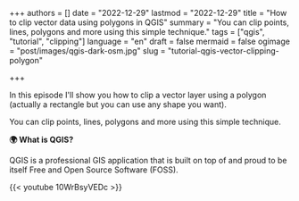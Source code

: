 +++
authors = []
date = "2022-12-29"
lastmod = "2022-12-29"
title = "How to clip vector data using polygons in QGIS"
summary = "You can clip points, lines, polygons and more using this simple technique."
tags = ["qgis", "tutorial", "clipping"]
language = "en"
draft = false
mermaid = false
ogimage = "post/images/qgis-dark-osm.jpg"
slug = "tutorial-qgis-vector-clipping-polygon"

+++

In this episode I'll show you how to clip a vector layer using a polygon (actually a rectangle but you can use any shape you want).

You can clip points, lines, polygons and more using this simple technique.

**🌍 What is QGIS?**

QGIS is a professional GIS application that is built on top of and proud to be itself Free and Open Source Software (FOSS).

{{< youtube 10WrBsyVEDc >}}
